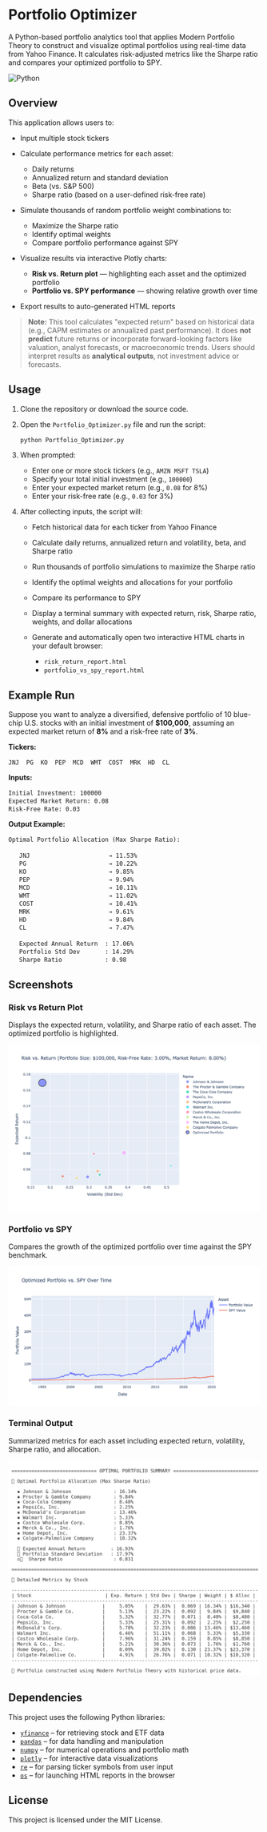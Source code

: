 # Portfolio Optimizer

A Python-based portfolio analytics tool that applies Modern Portfolio Theory to construct and visualize optimal portfolios using real-time data from Yahoo Finance. It calculates risk-adjusted metrics like the Sharpe ratio and compares your optimized portfolio to SPY.

![Python](https://img.shields.io/badge/python-3.12.7-blue.svg)

## Overview

This application allows users to:

* Input multiple stock tickers
* Calculate performance metrics for each asset:

  * Daily returns
  * Annualized return and standard deviation
  * Beta (vs. S\&P 500)
  * Sharpe ratio (based on a user-defined risk-free rate)
* Simulate thousands of random portfolio weight combinations to:

  * Maximize the Sharpe ratio
  * Identify optimal weights
  * Compare portfolio performance against SPY
* Visualize results via interactive Plotly charts:

  * **Risk vs. Return plot** — highlighting each asset and the optimized portfolio
  * **Portfolio vs. SPY performance** — showing relative growth over time
* Export results to auto-generated HTML reports

> **Note:** This tool calculates "expected return" based on historical data (e.g., CAPM estimates or annualized past performance). It does **not predict** future returns or incorporate forward-looking factors like valuation, analyst forecasts, or macroeconomic trends. Users should interpret results as **analytical outputs**, not investment advice or forecasts.

## Usage

1. Clone the repository or download the source code.

2. Open the `Portfolio_Optimizer.py` file and run the script:

   ```bash
   python Portfolio_Optimizer.py
   ```

3. When prompted:

   * Enter one or more stock tickers (e.g., `AMZN MSFT TSLA`)
   * Specify your total initial investment (e.g., `100000`)
   * Enter your expected market return (e.g., `0.08` for 8%)
   * Enter your risk-free rate (e.g., `0.03` for 3%)

4. After collecting inputs, the script will:

   * Fetch historical data for each ticker from Yahoo Finance
   * Calculate daily returns, annualized return and volatility, beta, and Sharpe ratio
   * Run thousands of portfolio simulations to maximize the Sharpe ratio
   * Identify the optimal weights and allocations for your portfolio
   * Compare its performance to SPY
   * Display a terminal summary with expected return, risk, Sharpe ratio, weights, and dollar allocations
   * Generate and automatically open two interactive HTML charts in your default browser:

     * `risk_return_report.html`
     * `portfolio_vs_spy_report.html`

## Example Run

Suppose you want to analyze a diversified, defensive portfolio of 10 blue-chip U.S. stocks with an initial investment of **\$100,000**, assuming an expected market return of **8%** and a risk-free rate of **3%**.

**Tickers:**

```
JNJ  PG  KO  PEP  MCD  WMT  COST  MRK  HD  CL
```

**Inputs:**

```
Initial Investment: 100000
Expected Market Return: 0.08
Risk-Free Rate: 0.03
```

**Output Example:**

```
Optimal Portfolio Allocation (Max Sharpe Ratio):

   JNJ                      → 11.53%
   PG                       → 10.22%
   KO                       → 9.85%
   PEP                      → 9.94%
   MCD                      → 10.11%
   WMT                      → 11.02%
   COST                     → 10.41%
   MRK                      → 9.61%
   HD                       → 9.84%
   CL                       → 7.47%

   Expected Annual Return  : 17.06%
   Portfolio Std Dev       : 14.29%
   Sharpe Ratio            : 0.98
```

## Screenshots

### Risk vs Return Plot

Displays the expected return, volatility, and Sharpe ratio of each asset. The optimized portfolio is highlighted.

![Risk vs Return](assets/risk_return_report.png)

### Portfolio vs SPY

Compares the growth of the optimized portfolio over time against the SPY benchmark.

![Portfolio vs SPY](assets/portfolio_vs_spy_report.png)

### Terminal Output

Summarized metrics for each asset including expected return, volatility, Sharpe ratio, and allocation.

![Terminal Output](assets/terminal_output.png)

## Dependencies

This project uses the following Python libraries:

* [`yfinance`](https://pypi.org/project/yfinance/) – for retrieving stock and ETF data
* [`pandas`](https://pypi.org/project/pandas/) – for data handling and manipulation
* [`numpy`](https://pypi.org/project/numpy/) – for numerical operations and portfolio math
* [`plotly`](https://pypi.org/project/plotly/) – for interactive data visualizations
* [`re`](https://docs.python.org/3/library/re.html) – for parsing ticker symbols from user input
* [`os`](https://docs.python.org/3/library/os.html) – for launching HTML reports in the browser

## License

This project is licensed under the MIT License.
